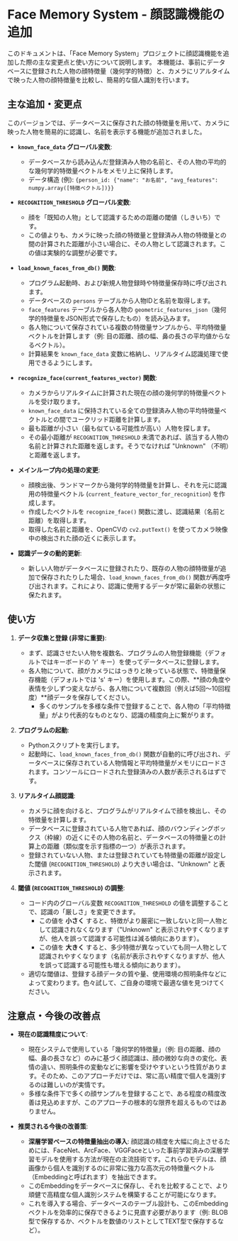 # Face Memory System - 顔認識機能の追加

このドキュメントは、「Face Memory System」プロジェクトに顔認識機能を追加した際の主な変更点と使い方について説明します。
本機能は、事前にデータベースに登録された人物の顔特徴量（幾何学的特徴）と、カメラにリアルタイムで映った人物の顔特徴量を比較し、簡易的な個人識別を行います。

## 主な追加・変更点

このバージョンでは、データベースに保存された顔の特徴量を用いて、カメラに映った人物を簡易的に認識し、名前を表示する機能が追加されました。

* **`known_face_data` グローバル変数**:
    * データベースから読み込んだ登録済み人物の名前と、その人物の平均的な幾何学的特徴量ベクトルをメモリ上に保持します。
    * データ構造 (例): `{person_id: {"name": "お名前", "avg_features": numpy.array([特徴ベクトル])}}`

* **`RECOGNITION_THRESHOLD` グローバル変数**:
    * 顔を「既知の人物」として認識するための距離の閾値（しきいち）です。
    * この値よりも、カメラに映った顔の特徴量と登録済み人物の特徴量との間の計算された距離が小さい場合に、その人物として認識されます。この値は実験的な調整が必要です。

* **`load_known_faces_from_db()` 関数**:
    * プログラム起動時、および新規人物登録時や特徴量保存時に呼び出されます。
    * データベースの `persons` テーブルから人物IDと名前を取得します。
    * `face_features` テーブルから各人物の `geometric_features_json`（幾何学的特徴量をJSON形式で保存したもの）を読み込みます。
    * 各人物について保存されている複数の特徴量サンプルから、平均特徴量ベクトルを計算します（例: 目の距離、顔の幅、鼻の長さの平均値からなるベクトル）。
    * 計算結果を `known_face_data` 変数に格納し、リアルタイム認識処理で使用できるようにします。

* **`recognize_face(current_features_vector)` 関数**:
    * カメラからリアルタイムに計算された現在の顔の幾何学的特徴量ベクトルを受け取ります。
    * `known_face_data` に保持されている全ての登録済み人物の平均特徴量ベクトルとの間でユークリッド距離を計算します。
    * 最も距離が小さい（最も似ている可能性が高い）人物を探します。
    * その最小距離が `RECOGNITION_THRESHOLD` 未満であれば、該当する人物の名前と計算された距離を返します。そうでなければ "Unknown" （不明）と距離を返します。

* **メインループ内の処理の変更**:
    * 顔検出後、ランドマークから幾何学的特徴量を計算し、それを元に認識用の特徴量ベクトル (`current_feature_vector_for_recognition`) を作成します。
    * 作成したベクトルを `recognize_face()` 関数に渡し、認識結果（名前と距離）を取得します。
    * 取得した名前と距離を、OpenCVの `cv2.putText()` を使ってカメラ映像中の検出された顔の近くに表示します。

* **認識データの動的更新**:
    * 新しい人物がデータベースに登録されたり、既存の人物の顔特徴量が追加で保存されたりした場合、`load_known_faces_from_db()` 関数が再度呼び出されます。これにより、認識に使用するデータが常に最新の状態に保たれます。

## 使い方

1.  **データ収集と登録 (非常に重要)**:
    * まず、認識させたい人物を複数名、プログラムの人物登録機能（デフォルトではキーボードの 'r' キー）を使ってデータベースに登録します。
    * 各人物について、顔がカメラにはっきりと映っている状態で、特徴量保存機能（デフォルトでは 's' キー）を使用します。この際、**顔の角度や表情を少しずつ変えながら、各人物について複数回（例えば5回～10回程度）**顔データを保存してください。
        * 多くのサンプルを多様な条件で登録することで、各人物の「平均特徴量」がより代表的なものとなり、認識の精度向上に繋がります。

2.  **プログラムの起動**:
    * Pythonスクリプトを実行します。
    * 起動時に、`load_known_faces_from_db()` 関数が自動的に呼び出され、データベースに保存されている人物情報と平均特徴量がメモリにロードされます。コンソールにロードされた登録済みの人数が表示されるはずです。

3.  **リアルタイム顔認識**:
    * カメラに顔を向けると、プログラムがリアルタイムで顔を検出し、その特徴量を計算します。
    * データベースに登録されている人物であれば、顔のバウンディングボックス（枠線）の近くにその人物の名前と、データベースの特徴量との計算上の距離（類似度を示す指標の一つ）が表示されます。
    * 登録されていない人物、または登録されていても特徴量の距離が設定した閾値 (`RECOGNITION_THRESHOLD`) より大きい場合は、"Unknown" と表示されます。

4.  **閾値 (`RECOGNITION_THRESHOLD`) の調整**:
    * コード内のグローバル変数 `RECOGNITION_THRESHOLD` の値を調整することで、認識の「厳しさ」を変更できます。
        * この値を **小さく** すると、特徴がより厳密に一致しないと同一人物として認識されなくなります（"Unknown" と表示されやすくなりますが、他人を誤って認識する可能性は減る傾向にあります）。
        * この値を **大きく** すると、多少特徴が異なっていても同一人物として認識されやすくなります（名前が表示されやすくなりますが、他人を誤って認識する可能性も増える傾向にあります）。
    * 適切な閾値は、登録する顔データの質や量、使用環境の照明条件などによって変わります。色々試して、ご自身の環境で最適な値を見つけてください。

## 注意点・今後の改善点

* **現在の認識精度について**:
    * 現在システムで使用している「幾何学的特徴量」（例: 目の距離、顔の幅、鼻の長さなど）のみに基づく顔認識は、顔の微妙な向きの変化、表情の違い、照明条件の変動などに影響を受けやすいという性質があります。そのため、このアプローチだけでは、常に高い精度で個人を識別するのは難しいのが実情です。
    * 多様な条件下で多くの顔サンプルを登録することで、ある程度の精度改善は見込めますが、このアプローチの根本的な限界を超えるものではありません。

* **推奨される今後の改善策**:
    * **深層学習ベースの特徴量抽出の導入**: 顔認識の精度を大幅に向上させるためには、FaceNet、ArcFace、VGGFaceといった事前学習済みの深層学習モデルを使用する方法が現在の主流技術です。これらのモデルは、顔画像から個人を識別するのに非常に強力な高次元の特徴量ベクトル（Embeddingと呼ばれます）を抽出できます。
    * このEmbeddingをデータベースに保存し、それを比較することで、より頑健で高精度な個人識別システムを構築することが可能になります。
    * これを導入する場合、データベースのテーブル設計も、このEmbeddingベクトルを効率的に保存できるように見直す必要があります（例: BLOB型で保存するか、ベクトルを数値のリストとしてTEXT型で保存するなど）。